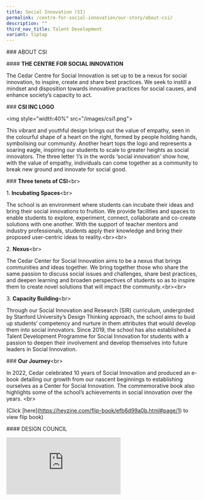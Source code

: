 ```yaml
---
title: Social Innovation (SI)
permalink: /centre-for-social-innovation/our-story/about-csi/
description: ""
third_nav_title: Talent Development
variant: tiptap
---
```

<p></p>
<p>### ABOUT CSI</p>
<p>#### <strong>THE CENTRE FOR SOCIAL INNOVATION</strong>
</p>
<p>The Cedar Centre for Social Innovation is set up to be a nexus for social
innovation, to inspire, create and share best practices. We seek to instill
a mindset and disposition towards innovative practices for social causes,
and enhance society’s capacity to act.</p>
<p>### <strong>CSI INC LOGO</strong>
</p>
<p>&lt;img style="width:40%" src="/images/csi1.png"&gt;</p>
<p>This vibrant and youthful design brings out the value of empathy, seen
in the colourful shape of a heart on the right, formed by people holding
hands, symbolising our community. Another heart tops the logo and represents
a soaring eagle, inspiring our students to scale to greater heights as
social innovators. The three letter ‘i’s in the words ‘social innovation’
show how, with the value of empathy, individuals can come together as a
community to break new ground and innovate for social good.</p>
<p>### <strong>Three tenets of CSI</strong>&lt;br&gt;</p>
<p>1. <strong>Incubating Spaces</strong>&lt;br&gt;</p>
<p>The school is an environment where students can incubate their ideas and
bring their social innovations to fruition. We provide facilities and spaces
to enable students to explore, experiment, connect, collaborate and co-create
solutions with one another. With the support of teacher mentors and industry
professionals, students apply their knowledge and bring their proposed
user-centric ideas to reality.&lt;br&gt;&lt;br&gt;</p>
<p>2. <strong>Nexus</strong>&lt;br&gt;</p>
<p>The Cedar Center for Social Innovation aims to be a nexus that brings
communities and ideas together. We bring together those who share the same
passion to discuss social issues and challenges, share best practices,
and deepen learning and broaden perspectives of students so as to inspire
them to create novel solutions that will impact the community.&lt;br&gt;&lt;br&gt;</p>
<p>3. <strong>Capacity Building</strong>&lt;br&gt;</p>
<p>Through our Social Innovation and Research (SIR) curriculum, undergirded
by Stanford University’s Design Thinking approach, the school aims to buid
up students’ competency and nurture in them attributes that would develop
them into social innovators. Since 2019, the school has also established
a Talent Development Programme for Social Innovation for students with
a passion to deepen their involvement and develop themselves into future
leaders in Social Innovation.</p>
<p>### <strong>Our Journey</strong>&lt;br&gt;</p>
<p>In 2022, Cedar celebrated 10 years of Social Innovation and produced an
e-book detailing our growth from our nascent beginnings to establishing
ourselves as a Center for Social Innovation. The commemorative book also
highlights some of the school’s achievements in social innovation over
the years. &lt;br&gt;</p>
<p>(Click [here](<a href="https://heyzine.com/flip-book/efb6d99a0b.html#page/1" rel="noopener noreferrer nofollow" target="_blank">https://heyzine.com/flip-book/efb6d99a0b.html#page/1</a>)
to view flip book)</p>
<p></p>
<p>#### DESIGN COUNCIL</p>
<div class="iframe-wrapper">
<iframe allowfullscreen="true" frameborder="0" src="https://www.youtube.com/embed/ZI-O8XlpxH0"></iframe>
</div>
<p></p>